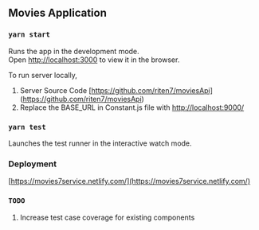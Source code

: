 ## Movies Application

### `yarn start`

Runs the app in the development mode.<br />
Open [http://localhost:3000](http://localhost:3000) to view it in the browser. <br />

To run server locally, <br />
1. Server Source Code [https://github.com/riten7/moviesApi] (https://github.com/riten7/moviesApi) <br />
2. Replace the BASE_URL in Constant.js file with [http://localhost:9000/](http://localhost:9000/) 

### `yarn test`

Launches the test runner in the interactive watch mode.<br />
 
### Deployment

[https://movies7service.netlify.com/](https://movies7service.netlify.com/)

### `TODO`
1. Increase test case coverage for existing components